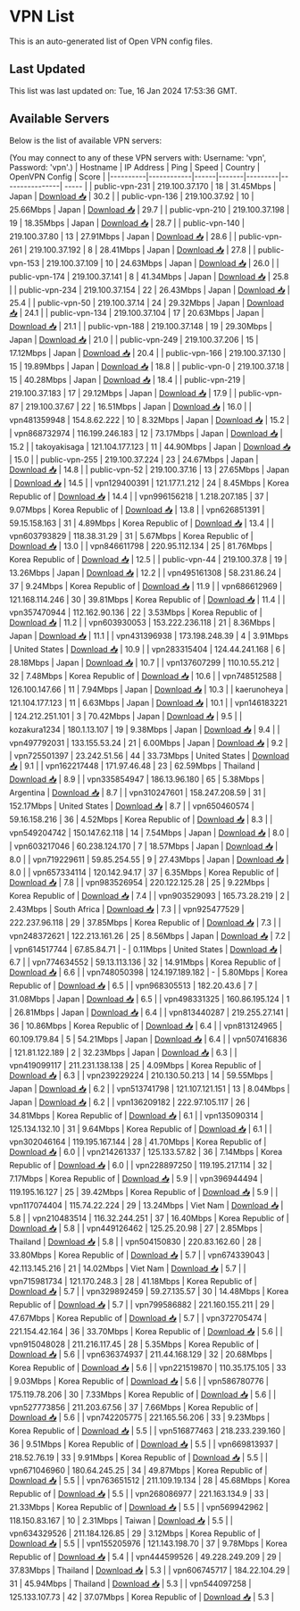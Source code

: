 # VPN List

This is an auto-generated list of Open VPN config files.

## Last Updated

This list was last updated on: Tue, 16 Jan 2024 17:53:36 GMT.

## Available Servers

Below is the list of available VPN servers:

(You may connect to any of these VPN servers with: Username: 'vpn', Password: 'vpn'.)
| Hostname | IP Address | Ping | Speed | Country | OpenVPN Config | Score |
|----------|------------|------|-------|---------|----------------| ----- |
| public-vpn-231 | 219.100.37.170 | 18 | 31.45Mbps | Japan | [Download 📥](./configs/server_0_JP.ovpn) | 30.2 |
| public-vpn-136 | 219.100.37.92 | 10 | 25.66Mbps | Japan | [Download 📥](./configs/server_1_JP.ovpn) | 29.7 |
| public-vpn-210 | 219.100.37.198 | 19 | 18.35Mbps | Japan | [Download 📥](./configs/server_2_JP.ovpn) | 28.7 |
| public-vpn-140 | 219.100.37.80 | 13 | 27.91Mbps | Japan | [Download 📥](./configs/server_3_JP.ovpn) | 28.6 |
| public-vpn-261 | 219.100.37.192 | 8 | 28.41Mbps | Japan | [Download 📥](./configs/server_4_JP.ovpn) | 27.8 |
| public-vpn-153 | 219.100.37.109 | 10 | 24.63Mbps | Japan | [Download 📥](./configs/server_5_JP.ovpn) | 26.0 |
| public-vpn-174 | 219.100.37.141 | 8 | 41.34Mbps | Japan | [Download 📥](./configs/server_6_JP.ovpn) | 25.8 |
| public-vpn-234 | 219.100.37.154 | 22 | 26.43Mbps | Japan | [Download 📥](./configs/server_7_JP.ovpn) | 25.4 |
| public-vpn-50 | 219.100.37.14 | 24 | 29.32Mbps | Japan | [Download 📥](./configs/server_8_JP.ovpn) | 24.1 |
| public-vpn-134 | 219.100.37.104 | 17 | 20.63Mbps | Japan | [Download 📥](./configs/server_9_JP.ovpn) | 21.1 |
| public-vpn-188 | 219.100.37.148 | 19 | 29.30Mbps | Japan | [Download 📥](./configs/server_10_JP.ovpn) | 21.0 |
| public-vpn-249 | 219.100.37.206 | 15 | 17.12Mbps | Japan | [Download 📥](./configs/server_11_JP.ovpn) | 20.4 |
| public-vpn-166 | 219.100.37.130 | 15 | 19.89Mbps | Japan | [Download 📥](./configs/server_12_JP.ovpn) | 18.8 |
| public-vpn-0 | 219.100.37.18 | 15 | 40.28Mbps | Japan | [Download 📥](./configs/server_13_JP.ovpn) | 18.4 |
| public-vpn-219 | 219.100.37.183 | 17 | 29.12Mbps | Japan | [Download 📥](./configs/server_14_JP.ovpn) | 17.9 |
| public-vpn-87 | 219.100.37.67 | 22 | 16.51Mbps | Japan | [Download 📥](./configs/server_15_JP.ovpn) | 16.0 |
| vpn481359948 | 154.8.62.222 | 10 | 8.32Mbps | Japan | [Download 📥](./configs/server_16_JP.ovpn) | 15.2 |
| vpn868732974 | 116.199.246.183 | 12 | 73.17Mbps | Japan | [Download 📥](./configs/server_17_JP.ovpn) | 15.2 |
| takoyakisaga | 121.104.177.123 | 11 | 44.90Mbps | Japan | [Download 📥](./configs/server_18_JP.ovpn) | 15.0 |
| public-vpn-255 | 219.100.37.224 | 23 | 24.67Mbps | Japan | [Download 📥](./configs/server_19_JP.ovpn) | 14.8 |
| public-vpn-52 | 219.100.37.16 | 13 | 27.65Mbps | Japan | [Download 📥](./configs/server_20_JP.ovpn) | 14.5 |
| vpn129400391 | 121.177.1.212 | 24 | 8.45Mbps | Korea Republic of | [Download 📥](./configs/server_21_KR.ovpn) | 14.4 |
| vpn996156218 | 1.218.207.185 | 37 | 9.07Mbps | Korea Republic of | [Download 📥](./configs/server_22_KR.ovpn) | 13.8 |
| vpn626851391 | 59.15.158.163 | 31 | 4.89Mbps | Korea Republic of | [Download 📥](./configs/server_23_KR.ovpn) | 13.4 |
| vpn603793829 | 118.38.31.29 | 31 | 5.67Mbps | Korea Republic of | [Download 📥](./configs/server_24_KR.ovpn) | 13.0 |
| vpn846611798 | 220.95.112.134 | 25 | 81.76Mbps | Korea Republic of | [Download 📥](./configs/server_25_KR.ovpn) | 12.5 |
| public-vpn-44 | 219.100.37.8 | 19 | 13.26Mbps | Japan | [Download 📥](./configs/server_26_JP.ovpn) | 12.2 |
| vpn495161308 | 58.231.86.24 | 37 | 9.24Mbps | Korea Republic of | [Download 📥](./configs/server_27_KR.ovpn) | 11.9 |
| vpn686612969 | 121.168.114.246 | 30 | 39.81Mbps | Korea Republic of | [Download 📥](./configs/server_28_KR.ovpn) | 11.4 |
| vpn357470944 | 112.162.90.136 | 22 | 3.53Mbps | Korea Republic of | [Download 📥](./configs/server_29_KR.ovpn) | 11.2 |
| vpn603930053 | 153.222.236.118 | 21 | 8.36Mbps | Japan | [Download 📥](./configs/server_30_JP.ovpn) | 11.1 |
| vpn431396938 | 173.198.248.39 | 4 | 3.91Mbps | United States | [Download 📥](./configs/server_31_US.ovpn) | 10.9 |
| vpn283315404 | 124.44.241.168 | 6 | 28.18Mbps | Japan | [Download 📥](./configs/server_32_JP.ovpn) | 10.7 |
| vpn137607299 | 110.10.55.212 | 32 | 7.48Mbps | Korea Republic of | [Download 📥](./configs/server_33_KR.ovpn) | 10.6 |
| vpn748512588 | 126.100.147.66 | 11 | 7.94Mbps | Japan | [Download 📥](./configs/server_34_JP.ovpn) | 10.3 |
| kaerunoheya | 121.104.177.123 | 11 | 6.63Mbps | Japan | [Download 📥](./configs/server_35_JP.ovpn) | 10.1 |
| vpn146183221 | 124.212.251.101 | 3 | 70.42Mbps | Japan | [Download 📥](./configs/server_36_JP.ovpn) | 9.5 |
| kozakura1234 | 180.1.13.107 | 19 | 9.38Mbps | Japan | [Download 📥](./configs/server_37_JP.ovpn) | 9.4 |
| vpn497792031 | 133.155.53.24 | 21 | 6.00Mbps | Japan | [Download 📥](./configs/server_38_JP.ovpn) | 9.2 |
| vpn725501397 | 23.242.51.56 | 44 | 33.73Mbps | United States | [Download 📥](./configs/server_39_US.ovpn) | 9.1 |
| vpn162217448 | 171.97.46.48 | 23 | 62.59Mbps | Thailand | [Download 📥](./configs/server_40_TH.ovpn) | 8.9 |
| vpn335854947 | 186.13.96.180 | 65 | 5.38Mbps | Argentina | [Download 📥](./configs/server_41_AR.ovpn) | 8.7 |
| vpn310247601 | 158.247.208.59 | 31 | 152.17Mbps | United States | [Download 📥](./configs/server_42_US.ovpn) | 8.7 |
| vpn650460574 | 59.16.158.216 | 36 | 4.52Mbps | Korea Republic of | [Download 📥](./configs/server_43_KR.ovpn) | 8.3 |
| vpn549204742 | 150.147.62.118 | 14 | 7.54Mbps | Japan | [Download 📥](./configs/server_44_JP.ovpn) | 8.0 |
| vpn603217046 | 60.238.124.170 | 7 | 18.57Mbps | Japan | [Download 📥](./configs/server_45_JP.ovpn) | 8.0 |
| vpn719229611 | 59.85.254.55 | 9 | 27.43Mbps | Japan | [Download 📥](./configs/server_46_JP.ovpn) | 8.0 |
| vpn657334114 | 120.142.94.17 | 37 | 6.35Mbps | Korea Republic of | [Download 📥](./configs/server_47_KR.ovpn) | 7.8 |
| vpn983526954 | 220.122.125.28 | 25 | 9.22Mbps | Korea Republic of | [Download 📥](./configs/server_48_KR.ovpn) | 7.4 |
| vpn903529093 | 165.73.28.219 | 2 | 2.43Mbps | South Africa | [Download 📥](./configs/server_49_ZA.ovpn) | 7.3 |
| vpn925477529 | 222.237.96.118 | 29 | 37.85Mbps | Korea Republic of | [Download 📥](./configs/server_50_KR.ovpn) | 7.3 |
| vpn248372621 | 122.213.161.26 | 25 | 8.56Mbps | Japan | [Download 📥](./configs/server_51_JP.ovpn) | 7.2 |
| vpn614517744 | 67.85.84.71 | - | 0.11Mbps | United States | [Download 📥](./configs/server_52_US.ovpn) | 6.7 |
| vpn774634552 | 59.13.113.136 | 32 | 14.91Mbps | Korea Republic of | [Download 📥](./configs/server_53_KR.ovpn) | 6.6 |
| vpn748050398 | 124.197.189.182 | - | 5.80Mbps | Korea Republic of | [Download 📥](./configs/server_54_KR.ovpn) | 6.5 |
| vpn968305513 | 182.20.43.6 | 7 | 31.08Mbps | Japan | [Download 📥](./configs/server_55_JP.ovpn) | 6.5 |
| vpn498331325 | 160.86.195.124 | 1 | 26.81Mbps | Japan | [Download 📥](./configs/server_56_JP.ovpn) | 6.4 |
| vpn813440287 | 219.255.27.141 | 36 | 10.86Mbps | Korea Republic of | [Download 📥](./configs/server_57_KR.ovpn) | 6.4 |
| vpn813124965 | 60.109.179.84 | 5 | 54.21Mbps | Japan | [Download 📥](./configs/server_58_JP.ovpn) | 6.4 |
| vpn507416836 | 121.81.122.189 | 2 | 32.23Mbps | Japan | [Download 📥](./configs/server_59_JP.ovpn) | 6.3 |
| vpn419099117 | 211.231.138.138 | 25 | 4.09Mbps | Korea Republic of | [Download 📥](./configs/server_60_KR.ovpn) | 6.3 |
| vpn239229224 | 210.130.50.213 | 14 | 59.55Mbps | Japan | [Download 📥](./configs/server_61_JP.ovpn) | 6.2 |
| vpn513741798 | 121.107.121.151 | 13 | 8.04Mbps | Japan | [Download 📥](./configs/server_62_JP.ovpn) | 6.2 |
| vpn136209182 | 222.97.105.117 | 26 | 34.81Mbps | Korea Republic of | [Download 📥](./configs/server_63_KR.ovpn) | 6.1 |
| vpn135090314 | 125.134.132.10 | 31 | 9.64Mbps | Korea Republic of | [Download 📥](./configs/server_64_KR.ovpn) | 6.1 |
| vpn302046164 | 119.195.167.144 | 28 | 41.70Mbps | Korea Republic of | [Download 📥](./configs/server_65_KR.ovpn) | 6.0 |
| vpn214261337 | 125.133.57.82 | 36 | 7.14Mbps | Korea Republic of | [Download 📥](./configs/server_66_KR.ovpn) | 6.0 |
| vpn228897250 | 119.195.217.114 | 32 | 7.17Mbps | Korea Republic of | [Download 📥](./configs/server_67_KR.ovpn) | 5.9 |
| vpn396944494 | 119.195.16.127 | 25 | 39.42Mbps | Korea Republic of | [Download 📥](./configs/server_68_KR.ovpn) | 5.9 |
| vpn117074404 | 115.74.22.224 | 29 | 13.24Mbps | Viet Nam | [Download 📥](./configs/server_69_VN.ovpn) | 5.8 |
| vpn210483514 | 116.32.244.251 | 37 | 16.40Mbps | Korea Republic of | [Download 📥](./configs/server_70_KR.ovpn) | 5.8 |
| vpn449126462 | 125.25.20.98 | 27 | 2.85Mbps | Thailand | [Download 📥](./configs/server_71_TH.ovpn) | 5.8 |
| vpn504150830 | 220.83.162.60 | 28 | 33.80Mbps | Korea Republic of | [Download 📥](./configs/server_72_KR.ovpn) | 5.7 |
| vpn674339043 | 42.113.145.216 | 21 | 14.02Mbps | Viet Nam | [Download 📥](./configs/server_73_VN.ovpn) | 5.7 |
| vpn715981734 | 121.170.248.3 | 28 | 41.18Mbps | Korea Republic of | [Download 📥](./configs/server_74_KR.ovpn) | 5.7 |
| vpn329892459 | 59.27.135.57 | 30 | 14.48Mbps | Korea Republic of | [Download 📥](./configs/server_75_KR.ovpn) | 5.7 |
| vpn799586882 | 221.160.155.211 | 29 | 47.67Mbps | Korea Republic of | [Download 📥](./configs/server_76_KR.ovpn) | 5.7 |
| vpn372705474 | 221.154.42.164 | 36 | 33.70Mbps | Korea Republic of | [Download 📥](./configs/server_77_KR.ovpn) | 5.6 |
| vpn915048028 | 211.216.117.45 | 28 | 5.35Mbps | Korea Republic of | [Download 📥](./configs/server_78_KR.ovpn) | 5.6 |
| vpn636374937 | 211.44.168.129 | 32 | 20.68Mbps | Korea Republic of | [Download 📥](./configs/server_79_KR.ovpn) | 5.6 |
| vpn221519870 | 110.35.175.105 | 33 | 9.03Mbps | Korea Republic of | [Download 📥](./configs/server_80_KR.ovpn) | 5.6 |
| vpn586780776 | 175.119.78.206 | 30 | 7.33Mbps | Korea Republic of | [Download 📥](./configs/server_81_KR.ovpn) | 5.6 |
| vpn527773856 | 211.203.67.56 | 37 | 7.66Mbps | Korea Republic of | [Download 📥](./configs/server_82_KR.ovpn) | 5.6 |
| vpn742205775 | 221.165.56.206 | 33 | 9.23Mbps | Korea Republic of | [Download 📥](./configs/server_83_KR.ovpn) | 5.5 |
| vpn516877463 | 218.233.239.160 | 36 | 9.51Mbps | Korea Republic of | [Download 📥](./configs/server_84_KR.ovpn) | 5.5 |
| vpn669813937 | 218.52.76.19 | 33 | 9.91Mbps | Korea Republic of | [Download 📥](./configs/server_85_KR.ovpn) | 5.5 |
| vpn671046960 | 180.64.245.25 | 34 | 49.87Mbps | Korea Republic of | [Download 📥](./configs/server_86_KR.ovpn) | 5.5 |
| vpn763651512 | 211.109.19.134 | 28 | 45.68Mbps | Korea Republic of | [Download 📥](./configs/server_87_KR.ovpn) | 5.5 |
| vpn268086977 | 221.163.134.9 | 33 | 21.33Mbps | Korea Republic of | [Download 📥](./configs/server_88_KR.ovpn) | 5.5 |
| vpn569942962 | 118.150.83.167 | 10 | 2.31Mbps | Taiwan | [Download 📥](./configs/server_89_TW.ovpn) | 5.5 |
| vpn634329526 | 211.184.126.85 | 29 | 3.12Mbps | Korea Republic of | [Download 📥](./configs/server_90_KR.ovpn) | 5.5 |
| vpn155205976 | 121.143.198.70 | 37 | 9.78Mbps | Korea Republic of | [Download 📥](./configs/server_91_KR.ovpn) | 5.4 |
| vpn444599526 | 49.228.249.209 | 29 | 37.83Mbps | Thailand | [Download 📥](./configs/server_92_TH.ovpn) | 5.3 |
| vpn606745717 | 184.22.104.29 | 31 | 45.94Mbps | Thailand | [Download 📥](./configs/server_93_TH.ovpn) | 5.3 |
| vpn544097258 | 125.133.107.73 | 42 | 37.07Mbps | Korea Republic of | [Download 📥](./configs/server_94_KR.ovpn) | 5.3 |
